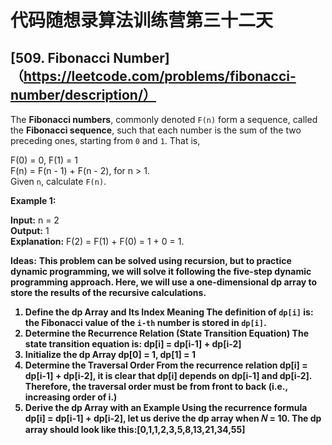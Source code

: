 # 代码随想录算法训练营第三十二天
## [509. Fibonacci Number]（https://leetcode.com/problems/fibonacci-number/description/）

The **Fibonacci numbers**, commonly denoted `F(n)` form a sequence, called the **Fibonacci sequence**, such that each number is the sum of the two preceding ones, starting from `0` and `1`. That is,

F(0) = 0, F(1) = 1 <br>
F(n) = F(n - 1) + F(n - 2), for n > 1. <br>
Given `n`, calculate `F(n)`.

**Example 1:**

**Input:** n = 2 <br>
**Output:** 1 <br>
**Explanation:** F(2) = F(1) + F(0) = 1 + 0 = 1.

**Ideas:**  <b>
This problem can be solved using recursion, but to practice dynamic programming, we will solve it following the five-step dynamic programming approach. Here, we will use a one-dimensional dp array to store the results 
of the recursive calculations.

1. Define the dp Array and Its Index Meaning
  The definition of `dp[i]` is: the Fibonacci value of the `i-th` number is stored in `dp[i]`.
2. Determine the Recurrence Relation (State Transition Equation)
   The state transition equation is: dp[i] = dp[i-1] + dp[i-2]
3. Initialize the dp Array
   dp[0] = 1, dp[1] = 1
4. Determine the Traversal Order
   From the recurrence relation dp[i] = dp[i-1] + dp[i-2], it is clear that dp[i] depends on dp[i-1] and dp[i-2]. Therefore, the traversal order must be from front to back (i.e., increasing order of i.)
5. Derive the dp Array with an Example
   Using the recurrence formula dp[i] = dp[i-1] + dp[i-2], let us derive the dp array when 𝑁 = 10. The dp array should look like this:[0,1,1,2,3,5,8,13,21,34,55]

```Java




























